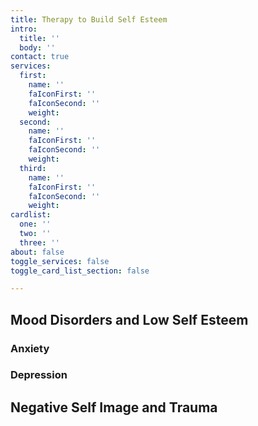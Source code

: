 ```yaml
---
title: Therapy to Build Self Esteem
intro:
  title: ''
  body: ''
contact: true
services:
  first:
    name: ''
    faIconFirst: ''
    faIconSecond: ''
    weight: 
  second:
    name: ''
    faIconFirst: ''
    faIconSecond: ''
    weight: 
  third:
    name: ''
    faIconFirst: ''
    faIconSecond: ''
    weight: 
cardlist:
  one: ''
  two: ''
  three: ''
about: false
toggle_services: false
toggle_card_list_section: false

---
```

## Mood Disorders and Low Self Esteem

### Anxiety

### Depression

## Negative Self Image and Trauma
